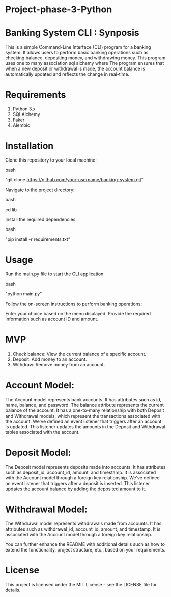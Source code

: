 # Project-phase-3-Python

# Banking System CLI : Synposis
This is a simple Command-Line Interface (CLI) program for a banking system. It allows users to perform basic banking operations such as checking balance, depositing money, and withdrawing money. This program uses one to many association sql alchemy where The program ensures that when a new deposit or withdrawal is made, the account balance is automatically updated and reflects the change in real-time.


 # Requirements

1. Python 3.x
2. SQLAlchemy
3. Faker
4. Alembic

# Installation
Clone this repository to your local machine:

bash

"git clone https://github.com/your-username/banking-system.git"

Navigate to the project directory:

bash

cd lib 

Install the required dependencies:

bash

"pip install -r requirements.txt"

# Usage

Run the main.py file to start the CLI application:

bash

"python main.py"

Follow the on-screen instructions to perform banking operations:

Enter your choice based on the menu displayed.
Provide the required information such as account ID and amount.


# MVP
1. Check balance: View the current balance of a specific account.
2. Deposit: Add money to an account.
3. Withdraw: Remove money from an account.

# Account Model:
The Account model represents bank accounts.
It has attributes such as id, name, balance, and password.
The balance attribute represents the current balance of the account.
It has a one-to-many relationship with both Deposit and Withdrawal models, which represent the transactions associated with the account.
We've defined an event listener that triggers after an account is updated. This listener updates the amounts in the Deposit and Withdrawal tables associated with the account.

# Deposit Model:
The Deposit model represents deposits made into accounts.
It has attributes such as deposit_id, account_id, amount, and timestamp.
It is associated with the Account model through a foreign key relationship.
We've defined an event listener that triggers after a deposit is inserted. This listener updates the account balance by adding the deposited amount to it.


# Withdrawal Model:
The Withdrawal model represents withdrawals made from accounts.
It has attributes such as withdrawal_id, account_id, amount, and timestamp.
It is associated with the Account model through a foreign key relationship.



You can further enhance the README with additional details such as how to extend the functionality, project structure, etc., based on your requirements.

# License
This project is licensed under the MIT License - see the LICENSE file for details.





            

    
    

            